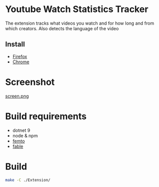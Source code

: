 # Youtube Watch Statistics Tracker

The extension tracks what videos you watch and for how long and from which creators.
Also detects the language of the video

## Install
- [Firefox](https://addons.mozilla.org/en-US/firefox/addon/yt-watch-statistics-tracker/)
- [Chrome](https://chromewebstore.google.com/detail/youtube-watch-statistics/hfobacmhofkmobnjdidgdhifhmojdmge)




# Screenshot
[screen.png](./screen.png)

# Build requirements 
- dotnet 9
- node & npm
- [femto](https://github.com/Zaid-Ajaj/Femto)
- [fable](https://fable.io/)

# Build 
```sh
make -C ./Extension/
```

